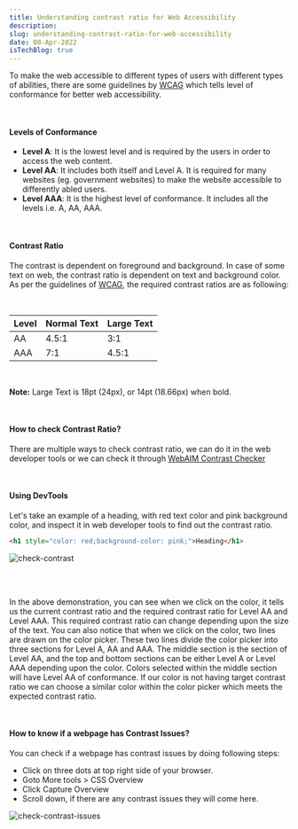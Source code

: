 ```yaml
---
title: Understanding contrast ratio for Web Accessibility
description:
slug: understanding-contrast-ratio-for-web-accessibility
date: 08-Apr-2022
isTechBlog: true
---
```


To make the web accessible to different types of users with different types of abilities, there are some guidelines by <a href='https://www.w3.org/WAI/standards-guidelines/wcag/' target="_blank">WCAG</a> which tells level of conformance for better web accessibility.

<br />

#### Levels of Conformance

- **Level A**: It is the lowest level and is required by the users in order to access the web content.
- **Level AA**: It includes both itself and Level A. It is required for many websites (eg. government websites) to make the website accessible to differently abled users.
- **Level AAA**: It is the highest level of conformance. It includes all the levels i.e. A, AA, AAA.

<br />

#### Contrast Ratio

The contrast is dependent on foreground and background. In case of some text on web, the contrast ratio is dependent on text and background color. As per the guidelines of <a href='https://www.w3.org/WAI/standards-guidelines/wcag/' target="_blank">WCAG</a>, the required contrast ratios are as following:

<br />

<div class='table-wrapper'>

| Level | Normal Text | Large Text |
| ----- | ----------- | ---------- |
| AA    | 4.5:1       | 3:1        |
| AAA   | 7:1         | 4.5:1      |

</div>

<br />

**Note:** Large Text is 18pt (24px), or 14pt (18.66px) when bold.

<br />

#### How to check Contrast Ratio?

There are multiple ways to check contrast ratio, we can do it in the web developer tools or we can check it through <a href='https://webaim.org/resources/contrastchecker/' target='_blank'>WebAIM Contrast Checker</a>

<br />

#### Using DevTools

Let's take an example of a heading, with red text color and pink background color, and inspect it in web developer tools to find out the contrast ratio.

```html
<h1 style="color: red;background-color: pink;">Heading</h1>
```

<img src='https://user-images.githubusercontent.com/43666833/162402178-c77b1f06-1feb-482b-81b6-c36dfd35faff.gif' alt='check-contrast' >

<br /><br />

In the above demonstration, you can see when we click on the color, it tells us the current contrast ratio and the required contrast ratio for Level AA and Level AAA. This required contrast ratio can change depending upon the size of the text. You can also notice that when we click on the color, two lines are drawn on the color picker. These two lines divide the color picker into three sections for Level A, AA and AAA. The middle section is the section of Level AA, and the top and bottom sections can be either Level A or Level AAA depending upon the color. Colors selected within the middle section will have Level AA of conformance. If our color is not having target contrast ratio we can choose a similar color within the color picker which meets the expected contrast ratio.

<br />

#### How to know if a webpage has Contrast Issues?

You can check if a webpage has contrast issues by doing following steps:

- Click on three dots at top right side of your browser.
- Goto More tools > CSS Overview
- Click Capture Overview
- Scroll down, if there are any contrast issues they will come here.

<img src='https://user-images.githubusercontent.com/43666833/162405012-1f9eb0cd-481d-4b7b-942d-0bd7912f84be.gif' alt='check-contrast-issues' >
